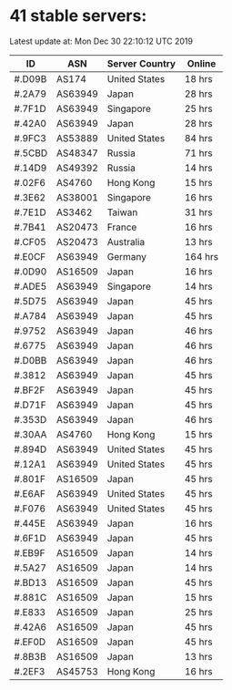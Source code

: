 # 41 stable servers:

Latest update at: Mon Dec 30 22:10:12 UTC 2019

| ID | ASN | Server Country | Online |
| -- | --- | -------------- | ------ |
| #.D09B | AS174 | United States | 18 hrs |
| #.2A79 | AS63949 | Japan | 28 hrs |
| #.7F1D | AS63949 | Singapore | 25 hrs |
| #.42A0 | AS63949 | Japan | 28 hrs |
| #.9FC3 | AS53889 | United States | 84 hrs |
| #.5CBD | AS48347 | Russia | 71 hrs |
| #.14D9 | AS49392 | Russia | 14 hrs |
| #.02F6 | AS4760 | Hong Kong | 15 hrs |
| #.3E62 | AS38001 | Singapore | 16 hrs |
| #.7E1D | AS3462 | Taiwan | 31 hrs |
| #.7B41 | AS20473 | France | 16 hrs |
| #.CF05 | AS20473 | Australia | 13 hrs |
| #.E0CF | AS63949 | Germany | 164 hrs |
| #.0D90 | AS16509 | Japan | 16 hrs |
| #.ADE5 | AS63949 | Singapore | 14 hrs |
| #.5D75 | AS63949 | Japan | 45 hrs |
| #.A784 | AS63949 | Japan | 45 hrs |
| #.9752 | AS63949 | Japan | 46 hrs |
| #.6775 | AS63949 | Japan | 46 hrs |
| #.D0BB | AS63949 | Japan | 46 hrs |
| #.3812 | AS63949 | Japan | 45 hrs |
| #.BF2F | AS63949 | Japan | 45 hrs |
| #.D71F | AS63949 | Japan | 45 hrs |
| #.353D | AS63949 | Japan | 46 hrs |
| #.30AA | AS4760 | Hong Kong | 15 hrs |
| #.894D | AS63949 | United States | 45 hrs |
| #.12A1 | AS63949 | United States | 45 hrs |
| #.801F | AS16509 | Japan | 45 hrs |
| #.E6AF | AS63949 | United States | 45 hrs |
| #.F076 | AS63949 | United States | 45 hrs |
| #.445E | AS63949 | Japan | 16 hrs |
| #.6F1D | AS63949 | Japan | 45 hrs |
| #.EB9F | AS16509 | Japan | 14 hrs |
| #.5A27 | AS16509 | Japan | 14 hrs |
| #.BD13 | AS16509 | Japan | 45 hrs |
| #.881C | AS16509 | Japan | 15 hrs |
| #.E833 | AS16509 | Japan | 25 hrs |
| #.42A6 | AS16509 | Japan | 45 hrs |
| #.EF0D | AS16509 | Japan | 45 hrs |
| #.8B3B | AS16509 | Japan | 13 hrs |
| #.2EF3 | AS45753 | Hong Kong | 16 hrs |

